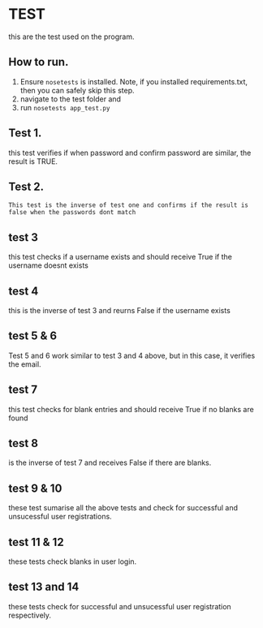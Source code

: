 # TEST
this are the test used on the program.

## How to run.
  1. Ensure `nosetests` is installed. Note, if you installed requirements.txt, then you can safely skip this  step.
  2. navigate to the test folder and
  3. run `nosetests app_test.py`

## Test 1.
  this test verifies if when password and confirm password are similar, the result is TRUE.
## Test 2.
    This test is the inverse of test one and confirms if the result is false when the passwords dont match

## test 3
  this test checks if a username exists and should receive True if the username doesnt exists

## test 4
  this is the inverse of test 3 and reurns False if the username exists

## test 5 & 6
  Test 5 and 6 work similar to test 3 and 4 above, but in this case, it verifies the email.

## test 7
  this test checks for blank entries and should receive True if no blanks are found

## test 8
  is the inverse of test 7 and receives False if there are blanks.

## test 9 & 10
  these test sumarise all the above tests and check for successful and unsucessful user registrations.

## test 11 & 12
  these tests check blanks in user login.

## test 13 and 14
these tests check for successful and unsucessful user registration respectively.
